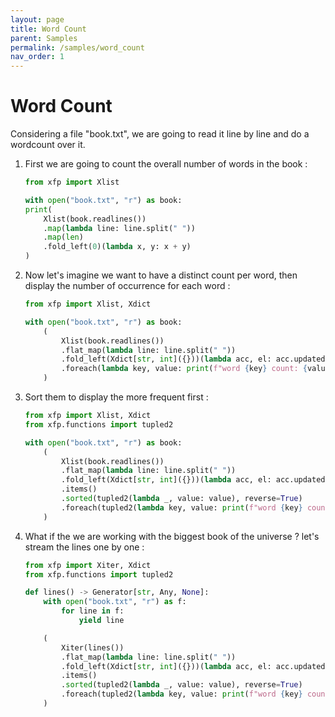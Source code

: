 ```yaml
---
layout: page
title: Word Count
parent: Samples
permalink: /samples/word_count
nav_order: 1
---
```


<h1 style="font-weight: bold">Word Count</h1>

Considering a file "book.txt", we are going to read it line by line and do a wordcount over it.  
1. First we are going to count the overall number of words in the book :
    ```python
    from xfp import Xlist

    with open("book.txt", "r") as book:
    print(
        Xlist(book.readlines())
        .map(lambda line: line.split(" "))
        .map(len)
        .fold_left(0)(lambda x, y: x + y)
    )
    ```
2. Now let's imagine we want to have a distinct count per word, then display the number of occurrence for each word :
    ```python
    from xfp import Xlist, Xdict

    with open("book.txt", "r") as book:
        (
            Xlist(book.readlines())
            .flat_map(lambda line: line.split(" "))
            .fold_left(Xdict[str, int]({}))(lambda acc, el: acc.updated(el, acc.get(el, 0) + 1))
            .foreach(lambda key, value: print(f"word {key} count: {value}"))
        )
    ```
3. Sort them to display the more frequent first :
    ```python
    from xfp import Xlist, Xdict
    from xfp.functions import tupled2

    with open("book.txt", "r") as book:
        (
            Xlist(book.readlines())
            .flat_map(lambda line: line.split(" "))
            .fold_left(Xdict[str, int]({}))(lambda acc, el: acc.updated(el, acc.get(el, 0) + 1))
            .items()
            .sorted(tupled2(lambda _, value: value), reverse=True)
            .foreach(tupled2(lambda key, value: print(f"word {key} count: {value}")))
        )
    ```
4. What if the we are working with the biggest book of the universe ? let's stream the lines one by one :
    ```python
    from xfp import Xiter, Xdict
    from xfp.functions import tupled2

    def lines() -> Generator[str, Any, None]:
        with open("book.txt", "r") as f:
            for line in f:
                yield line

        (
            Xiter(lines())
            .flat_map(lambda line: line.split(" "))
            .fold_left(Xdict[str, int]({}))(lambda acc, el: acc.updated(el, acc.get(el, 0) + 1))
            .items()
            .sorted(tupled2(lambda _, value: value), reverse=True)
            .foreach(tupled2(lambda key, value: print(f"word {key} count: {value}")))
        )
    ```